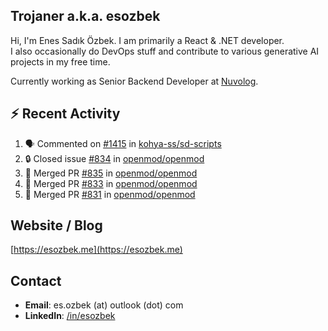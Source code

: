 ##  Trojaner a.k.a. esozbek
Hi, I'm Enes Sadık Özbek. I am primarily a React & .NET developer.  
I also occasionally do DevOps stuff and contribute to various generative AI projects in my free time.

Currently working as Senior Backend Developer at [Nuvolog](https://nuvolog.com/).

## :zap: Recent Activity

<!--START_SECTION:activity-->
1. 🗣 Commented on [#1415](https://github.com/kohya-ss/sd-scripts/issues/1415#issuecomment-2223113233) in [kohya-ss/sd-scripts](https://github.com/kohya-ss/sd-scripts)
2. 🔒 Closed issue [#834](https://github.com/openmod/openmod/issues/834) in [openmod/openmod](https://github.com/openmod/openmod)
3. 🎉 Merged PR [#835](https://github.com/openmod/openmod/pull/835) in [openmod/openmod](https://github.com/openmod/openmod)
4. 🎉 Merged PR [#833](https://github.com/openmod/openmod/pull/833) in [openmod/openmod](https://github.com/openmod/openmod)
5. 🎉 Merged PR [#831](https://github.com/openmod/openmod/pull/831) in [openmod/openmod](https://github.com/openmod/openmod)
<!--END_SECTION:activity-->

## Website / Blog
[https://esozbek.me](https://esozbek.me)

## Contact
- **Email**: es.ozbek (at) outlook (dot) com
- **LinkedIn**: [/in/esozbek](https://linkedin.com/in/esozbek)
